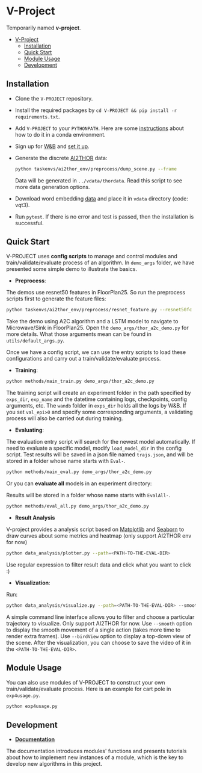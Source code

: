 # V-Project

Temporarily named **v-project**.

- [V-Project](#v-project)
  - [Installation](#installation)
  - [Quick Start](#quick-start)
  - [Module Usage](#module-usage)
  - [Development](#development)

## Installation

- Clone the `V-PROJECT` repository.

- Install the required packages by `cd V-PROJECT && pip install -r requirements.txt`.

- Add `V-PROJECT` to your `PYTHONPATH`. Here are some [instructions](https://conda.io/projects/conda/en/latest/user-guide/tasks/manage-environments.html#macos-and-linux) about how to do it in a conda environment.

- Sign up for [W&B](https://wandb.ai/) and [set it up](https://docs.wandb.ai/quickstart).

- Generate the discrete [AI2THOR](https://github.com/allenai/ai2thor) data:

  ```bash
  python taskenvs/ai2thor_env/preprocess/dump_scene.py --frame
  ```

  Data will be generated in `../vdata/thordata`. Read this script to see more data generation options.

- Download word embedding [data](https://pan.baidu.com/s/1mLshUzZuJa7yhPweb55UqA) and place it in `vdata` directory (code: vqt3).

- Run `pytest`. If there is no error and test is passed, then the installation is successful.

## Quick Start

V-PROJECT uses **config scripts** to manage and control modules and train/validate/evaluate process of an algorithm. In `demo_args` folder, we have presented some simple demo to illustrate the basics.

- **Preprocess**:

The demos use resnet50 features in FloorPlan25. So run the preprocess scripts first to generate the feature files:

```bash
python taskenvs/ai2thor_env/preprocess/resnet_feature.py --resnet50fc
```

Take the demo using A2C algorithm and a LSTM model to navigate to Microwave/Sink in FloorPlan25. Open the `demo_args/thor_a2c_demo.py` for more details. What those arguments mean can be found in `utils/default_args.py`.

Once we have a config script, we can use the entry scripts to load these configurations and carry out a train/validate/evaluate process.

- **Training**:

```bash
python methods/main_train.py demo_args/thor_a2c_demo.py
```

The training script will create an experiment folder in the path specified by `exps_dir`, `exp_name` and the datetime containing logs, checkpoints, config arguments,  etc. The `wandb` folder in `exps_dir` holds all the logs by W&B. If you set `val_epi>0` and specify some corresponding arguments, a validating process will also be carried out during training.

- **Evaluating**:

The evaluation entry script will search for the newest model automatically. If need to evaluate a specific model, modify `load_model_dir` in the config script. Test results will be saved in a json file named `trajs.json`, and will be stored in a folder whose name starts with `Eval-`.

```bash
python methods/main_eval.py demo_args/thor_a2c_demo.py
```

Or you can **evaluate all** models in an experiment directory:

Results will be stored in a folder whose name starts with `EvalAll-`.

```bash
python methods/eval_all.py demo_args/thor_a2c_demo.py
```

- **Result Analysis**

V-project provides a analysis script based on [Matplotlib](https://matplotlib.org/) and [Seaborn](http://seaborn.pydata.org/) to draw curves about some metrics and heatmap (only support AI2THOR env for now)
```bash
python data_analysis/plotter.py --path=<PATH-TO-THE-EVAL-DIR>
```
Use regular expression to filter result data and click what you want to click :)
- **Visualization**:

Run:

```bash
python data_analysis/visualize.py --path=<PATH-TO-THE-EVAL-DIR> --smooth --birdView
```
A simple command line interface allows you to filter and choose a particular trajectory to visualize. 
Only support AI2THOR for now. Use `--smooth` option to display the smooth movement of a single action (takes more time to render extra frames). Use `--birdView` option to display a top-down view of the scene.
After the visualization, you can choose to save the video of it in the `<PATH-TO-THE-EVAL-DIR>`.

## Module Usage

You can also use modules of V-PROJECT to construct your own train/validate/evaluate process. Here is an example for cart pole in `exp4usage.py`.
```bash
python exp4usage.py
```

## Development

- [**Documentation**]()

The documentation introduces modules' functions and presents tutorials about how to implement new instances of a module, which is the key to develop new algorithms in this project.

